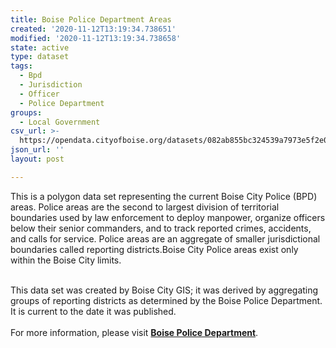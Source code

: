 ```yaml
---
title: Boise Police Department Areas
created: '2020-11-12T13:19:34.738651'
modified: '2020-11-12T13:19:34.738658'
state: active
type: dataset
tags:
  - Bpd
  - Jurisdiction
  - Officer
  - Police Department
groups:
  - Local Government
csv_url: >-
  https://opendata.cityofboise.org/datasets/082ab855bc324539a7973e5f2e01e504_0.csv?outSR=%7B%22latestWkid%22%3A3857%2C%22wkid%22%3A102100%7D
json_url: ''
layout: post

---
```

This is a polygon data set representing the current Boise City Police (BPD) areas. Police areas are the second to largest division of territorial boundaries used by law enforcement to deploy manpower, organize officers below their senior commanders, and to track reported crimes, accidents, and calls for service. Police areas are an aggregate of smaller jurisdictional boundaries called reporting districts.Boise City Police areas exist only within the Boise City limits. <div><br /></div><div>This data set was created by Boise City GIS; it was derived by aggregating groups of reporting districts as determined by the Boise Police Department. It is current to the date it was published.</div><div><br /></div><div>For more information, please visit <a href='https://www.cityofboise.org/departments/police/specialty-positions/neighborhood-contact-officer/' target='_blank'><b>Boise Police Department</b></a>.</div>
